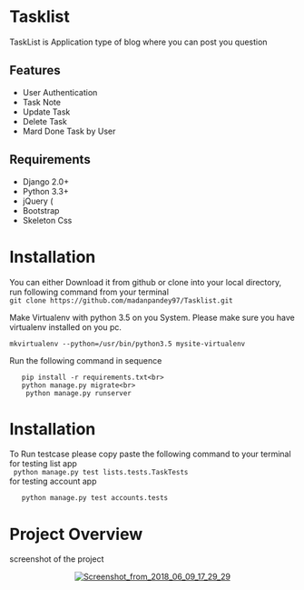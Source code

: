 # Tasklist
TaskList is  Application type of blog where you can post you question 



## Features

* User Authentication
* Task Note
* Update Task
* Delete Task
* Mard Done Task by User


## Requirements

* Django 2.0+
* Python 3.3+
* jQuery (
* Bootstrap 
* Skeleton Css

# Installation

You can either Download it from github or clone into your local directory, run following command from your terminal <br>
```git clone https://github.com/madanpandey97/Tasklist.git ```

Make Virtualenv with python 3.5 on you System. Please make sure you have virtualenv installed on you pc.<br>

```mkvirtualenv --python=/usr/bin/python3.5 mysite-virtualenv ```

Run the following command in sequence
```cd Tasklist <br>
   pip install -r requirements.txt<br>
   python manage.py migrate<br>
    python manage.py runserver 
  ```
# Installation
To Run testcase please copy paste the following command to your terminal <br>
for testing list app <br>
 	```
 	python manage.py test lists.tests.TaskTests```
 <br>for testing account app<br>
 ```
 	python manage.py test accounts.tests

 ```
# Project Overview
screenshot of the project 


<p align="center">
  <a href="https://ibb.co/h3Gzv8"><img src="https://preview.ibb.co/g1XHho/Screenshot_from_2018_06_09_17_29_29.png" alt="Screenshot_from_2018_06_09_17_29_29" border="0"></a>
</p>
